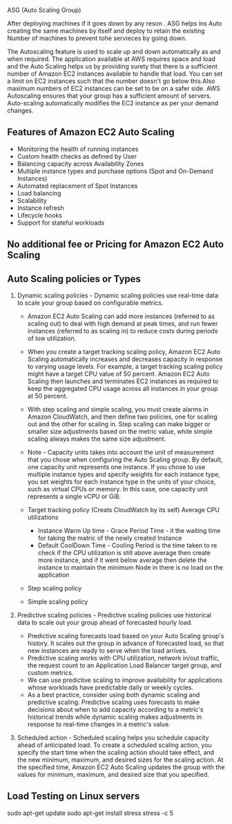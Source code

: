 ASG (Auto Scaling Group)

After deploying machines if it goes down by any reson . ASG helps ins Auto creating the same machines by itself and deploy to retain the existing Number of machines to prevent tohe servieces by going down.

The Autoscaling feature is used to scale up and down automatically as and when required.
The application available at AWS requires space and load and the Auto Scaling helps us by providing surety that there is a sufficient number of Amazon EC2 instances available to handle that load.
You can set a limit on EC2 instances such that the number doesn't go below this.Also maximum numbers of EC2 instances can be set to be on a safer side.
AWS Autoscaling ensures that your group has a sufficient amount of servers.
Auto-scaling automatically modifies the EC2 instance as per your demand changes.


## Features of Amazon EC2 Auto Scaling

- Monitoring the health of running instances
- Custom health checks as defined by User
- Balancing capacity across Availability Zones
- Multiple instance types and purchase options (Spot and On-Demand Instances)
- Automated replacement of Spot Instances
- Load balancing
- Scalability
- Instance refresh
- Lifecycle hooks
- Support for stateful workloads

## No additional fee or Pricing for Amazon EC2 Auto Scaling

## Auto Scaling policies or Types

1. Dynamic scaling policies - Dynamic scaling policies use real-time data to scale your group based on configurable metrics.
     - Amazon EC2 Auto Scaling can add more instances (referred to as scaling out) to deal with high demand at peak times, and run fewer instances (referred to as scaling in) to reduce costs during periods of low utilization. 

     - When you create a target tracking scaling policy, Amazon EC2 Auto Scaling automatically increases and decreases capacity in response to varying usage levels. For example, a target tracking scaling policy might have a target CPU value of 50 percent. Amazon EC2 Auto Scaling then launches and terminates EC2 instances as required to keep the aggregated CPU usage across all instances in your group at 50 percent.

     - With step scaling and simple scaling, you must create alarms in Amazon CloudWatch, and then define two policies, one for scaling out and the other for scaling in. Step scaling can make bigger or smaller size adjustments based on the metric value, while simple scaling always makes the same size adjustment.

     - Note - Capacity units takes into account the unit of measurement that you chose when configuring the Auto Scaling group. By default, one capacity unit represents one instance. If you chose to use multiple instance types and specify weights for each instance type, you set weights for each instance type in the units of your choice, such as virtual CPUs or memory. In this case, one capacity unit represents a single vCPU or GiB.

    - Target tracking policy (Creats CloudWatch by its self)
        Average CPU utilizations
         - Instance Warm Up time - Grace Period Time - it the waiting time for taking the matric of the newly created Instance
         - Default CoolDown Time - Cooling Period is the time taken to re check if the CPU utilization is still above average then create more instance, and if it went below average then delete the instance to maintain the minimum Node in there is no load on the application
    - Step scaling policy
    - Simple scaling policy

2. Predictive scaling policies -  Predictive scaling policies use historical data to scale out your group ahead of forecasted hourly load.
    - Predictive scaling forecasts load based on your Auto Scaling group's history. It scales out the group in advance of forecasted load, so that new instances are ready to serve when the load arrives.
    - Predictive scaling works with CPU utilization, network in/out traffic, the request count to an Application Load Balancer target group, and custom metrics. 
    - We can use predictive scaling to improve availability for applications whose workloads have predictable daily or weekly cycles.
    - As a best practice, consider using both dynamic scaling and predictive scaling. Predictive scaling uses forecasts to make decisions about when to add capacity according to a metric's historical trends while dynamic scaling makes adjustments in response to real-time changes in a metric's value.


3. Scheduled action - Scheduled scaling helps you schedule capacity ahead of anticipated load. To create a scheduled scaling action, you specify the start time when the scaling action should take effect, and the new minimum, maximum, and desired sizes for the scaling action. At the specified time, Amazon EC2 Auto Scaling updates the group with the values for minimum, maximum, and desired size that you specified.


## Load Testing on Linux servers

sudo apt-get update
sudo apt-get install stress
stress -c 5